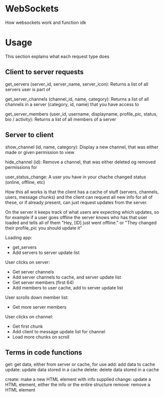 
# WebSockets

How websockets work and function idk



# Usage
This section explains what each request type does


## Client to server requests

get_servers (server_id, server_name, server_icon):
  Returns a list of all servers user is part of

get_server_channels (channel_id, name, category):
  Returns a list of all channels in a server (category, id, name) that you have access to

get_server_members (user_id, username, displayname, profile_pic, status, bio / activity):
  Returns a list of all members of a server



## Server to client

show_channel (id, name, category):
  Display a new channel, that was either made or given permission to view

hide_channel (id):
  Remove a channel, that was either deleted og removed permissions for

user_status_change:
  A user you have in your chache changed status (online, offline, etc)




How this all works is that the client has a cache of stuff (servers, channels, users, message chunks) and the client can request all new info for all of these, or if already present, can just request updates from the server.

On the server it keeps track of what users are expecting which updates, so for example if a user goes offline the server knows who has that user loaded and tells all of them "Hey, [ID] just went offline." or "They changed their profile_pic you should update it"





Loading app:
- get_servers
- Add servers to server update list

User clicks on server:
- Get server channels
- Add server channels to cache, and server update list
- Get server members (first 64)
- Add members to user cache, add to server update list

User scrolls down member list:
- Get more server members

User clicks on channel:
- Get first chunk
- Add client to message update list for channel
- Load more chunks on scroll





## Terms in code functions
get: get data, either from server or cache, for use
add: add data to cache
update: update data stored in a cache
delete: delete data stored in a cache

create: make a new HTML element with info supplied
change: update a HTML element, either the info or the entire structure
remove: remove a HTML element